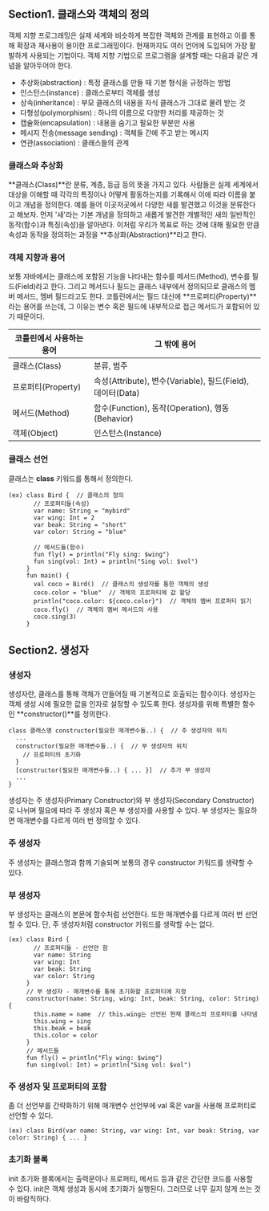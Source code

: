 ## Section1. 클래스와 객체의 정의

객체 지향 프로그래밍은 실제 세계와 비슷하게 복잡한 객체와 관계를 표현하고 이를 통해 확장과 재사용이 용이한 프로그래밍이다. 현재까지도 여러 언어에 도입되어 가장 활발하게 사용되는 기법이다. 객체 지향 기법으로 프로그램을 설계할 때는 다음과 같은 개념을 알아두어야 한다.

  - 추상화(abstraction) : 특정 클래스를 만들 때 기본 형식을 규정하는 방법
  - 인스턴스(instance) : 클래스로부터 객체를 생성
  - 상속(inheritance) : 부모 클래스의 내용을 자식 클래스가 그대로 물려 받는 것
  - 다형성(polymorphism) : 하나의 이름으로 다양한 처리를 제공하는 것
  - 캡슐화(encapsulation) : 내용을 숨기고 필요한 부분만 사용
  - 메시지 전송(message sending) : 객체들 간에 주고 받는 메시지
  - 연관(association) : 클래스들의 관계

### 클래스와 추상화
**클래스(Class)**란 분류, 계층, 등급 등의 뜻을 가지고 있다. 사람들은 실제 세계에서 대상을 이해할 때 각각의 특징이나 어떻게 활동하는지를 기록해서 이에 따라 이름을 붙이고 개념을 정의한다. 예를 들어 이곳저곳에서 다양한 새를 발견했고 이것을 분류한다고 해보자. 먼저 '새'라는 기본 개념을 정의하고 새롭게 발견한 개별적인 새의 일반적인 동작(함수)과 특징(속성)을 알아낸다. 이처럼 우리가 목표로 하는 것에 대해 필요한 만큼 속성과 동작을 정의하는 과정을 **추상화(Abstraction)**라고 한다.

### 객체 지향과 용어
보통 자바에서는 클래스에 포함된 기능을 나타내는 함수를 메서드(Method), 변수를 필드(Field)라고 한다. 그리고 메서드나 필드는 클래스 내부에서 정의되므로 클래스의 멤버 메서드, 멤버 필드라고도 한다. 코틀린에서는 필드 대신에 **프로퍼티(Property)**라는 용어를 쓰는데, 그 이유는 변수 혹은 필드에 내부적으로 접근 메서드가 포함되어 있기 때문이다.

코틀린에서 사용하는 용어 | 그 밖에 용어
-----|-----
클래스(Class) | 분류, 범주
프로퍼티(Property) | 속성(Attribute), 변수(Variable), 필드(Field), 데이터(Data)
메서드(Method) | 함수(Function), 동작(Operation), 행동(Behavior)
객체(Object) | 인스턴스(Instance)

### 클래스 선언
클래스는 **class** 키워드를 통해서 정의한다.
```
(ex) class Bird {  // 클래스의 정의
       // 프로퍼티들(속성)
       var name: String = "mybird"
       var wing: Int = 2
       var beak: String = "short"
       var color: String = "blue"
       
       // 메서드들(함수)
       fun fly() = println("Fly sing: $wing")
       fun sing(vol: Int) = println("Sing vol: $vol")
     }
     fun main() {
       val coco = Bird()  // 클래스의 생성자를 통한 객체의 생성
       coco.color = "blue"  // 객체의 프로퍼티에 값 할당
       println("coco.color: ${coco.color}")  // 객체의 멤버 프로퍼티 읽기
       coco.fly()  // 객체의 멤버 메서드의 사용
       coco.sing(3)
     }
```

## Section2. 생성자

### 생성자
생성자란, 클래스를 통해 객체가 만들어질 때 기본적으로 호출되는 함수이다. 생성자는 객체 생성 시에 필요한 값을 인자로 설정할 수 있도록 한다. 생성자를 위해 특별한 함수인 **constructor()**를 정의한다.

```
class 클래스명 constructor(필요한 매개변수들..) {  // 주 생성자의 위치
  ...
  constructor(필요한 매개변수들..) {  // 부 생성자의 위치
    // 프로퍼티의 초기화
  }
  [constructor(필요한 매개변수들..) { ... }]  // 추가 부 생성자
  ...
}
```

생성자는 주 생성자(Primary Constructor)와 부 생성자(Secondary Constructor)로 나뉘며 필요에 따라 주 생성자 혹은 부 생성자를 사용할 수 있다. 부 생성자는 필요하면 매개변수를 다르게 여러 번 정의할 수 있다.

### 주 생성자
주 생성자는 클래스명과 함께 기술되며 보통의 경우 constructor 키워드를 생략할 수 있다.

### 부 생성자
부 생성자는 클래스의 본문에 함수처럼 선언한다. 또한 매개변수를 다르게 여러 번 선언할 수 있다. 단, 주 생성자처럼 constructor 키워드를 생략할 수는 없다.
```
(ex) class Bird {
       // 프로퍼티들 - 선언만 함
       var name: String
       var wing: Int
       var beak: String
       var color: String
     }
     // 부 생성자 - 매개변수를 통해 초기화할 프로퍼티에 지정
     constructor(name: String, wing: Int, beak: String, color: String) {
       this.name = name  // this.wing는 선언된 현재 클래스의 프로퍼티를 나타냄
       this.wing = sing
       this.beak = beak
       this.color = color
     }
     // 메서드들
     fun fly() = println("Fly wing: $wing")
     fun sing(vol: Int) = println("Sing vol: $vol")
```

### 주 생성자 및 프로퍼티의 포함
좀 더 선언부를 간략화하기 위해 매개변수 선언부에 val 혹은 var을 사용해 프로퍼티로 선언할 수 있다.
```
(ex) class Bird(var name: String, var wing: Int, var beak: String, var color: String) { ... }
```

### 초기화 블록
init 초기화 블록에서는 출력문이나 프로퍼티, 메서드 등과 같은 간단한 코드를 사용할 수 있다. init은 객체 생성과 동시에 초기화가 실행된다. 그러므로 너무 길지 않게 쓰는 것이 바람직하다.
